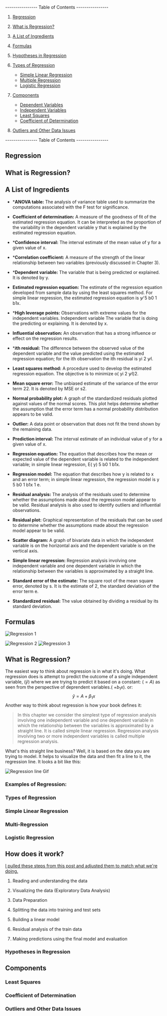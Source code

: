 ---------------- Table of Contents ---------------- 

1. [Regression](#regr)

3. [What is Regression?](#whatis)
4. [A List of Ingredients](#ingred) 
5. [Formulas](#formulas)
6. [Hypotheses in Regression](#hype)
   
5. [Types of Regression](#types)
	* [Simple Linear Regression](#slr)
	* [Multiple Regression](#multi)
	* [Logistic Regression](#logis)

6. [Components](#comp)
	* [Dependent Variables](#dv)
	* [Independent Variables](#iv)
	* [Least Squares](#least)
	* [Coefficient of Determination](#coef)

7.  [Outliers and Other Data Issues](#outliers)

---------------- Table of Contents ---------------- 

## <a id="regr"></a> Regression

## <a id="whatis"></a> What is Regression?
## <a id="ingred"></a> A List of Ingredients 

* ***ANOVA table:** The analysis of variance table used to summarize the computations associated with the F test for significance.

* **Coefficient of determination:** A measure of the goodness of fit of the estimated regression equation. It can be interpreted as the proportion of the variability in the dependent variable y that is explained by the estimated regression equation.

* ***Confidence interval:** The interval estimate of the mean value of y for a given value of x.

* ***Correlation coefficient:** A measure of the strength of the linear relationship between two variables (previously discussed in Chapter 3).

* ***Dependent variable:** The variable that is being predicted or explained. It is denoted by y.

* **Estimated regression equation:** The estimate of the regression equation developed from sample data by using the least squares method. For simple linear regression, the estimated regression equation is y⁄ 5 b0 1 b1x.

* ***High leverage points:** Observations with extreme values for the independent variables. Independent variable The variable that is doing the predicting or explaining. It is denoted by x.

* **Influential observation:** An observation that has a strong influence or effect on the regression results.

* ****i*th residual:** The difference between the observed value of the dependent variable and the value predicted using the estimated regression equation; for the ith observation the ith residual is yi 2 y⁄i.

* **Least squares method:** A procedure used to develop the estimated regression equation. The objective is to minimize o( yi 2 y⁄i)2.

* **Mean square error:** The unbiased estimate of the variance of the error term 2. It is denoted by MSE or s2.

* **Normal probability plot:** A graph of the standardized residuals plotted against values of the normal scores. This plot helps determine whether the assumption that the error term has a normal probability distribution appears to be valid.

* **Outlier:** A data point or observation that does not fit the trend shown by the remaining data.

* **Prediction interval:** The interval estimate of an individual value of y for a given value of x.

* **Regression equation:** The equation that describes how the mean or expected value of the dependent variable is related to the independent variable; in simple linear regression, E( y) 5 b0 1 b1x.

* **Regression model:** The equation that describes how y is related to x and an error term; in simple linear regression, the regression model is y 5 b0 1 b1x 1 e.

* **Residual analysis:** The analysis of the residuals used to determine whether the assumptions made about the regression model appear to be valid. Residual analysis is also used to identify outliers and influential observations.

* **Residual plot:** Graphical representation of the residuals that can be used to determine whether the assumptions made about the regression model appear to be valid.

* **Scatter diagram:** A graph of bivariate data in which the independent variable is on the horizontal axis and the dependent variable is on the vertical axis.

* **Simple linear regression:** Regression analysis involving one independent variable and one dependent variable in which the relationship between the variables is approximated by a straight line.

* **Standard error of the estimate:** The square root of the mean square error, denoted by s. It is the estimate of , the standard deviation of the error term e.

* **Standardized residual:** The value obtained by dividing a residual by its standard deviation.

## <a id="formulas"></a> Formulas

![Regression 1](/images/reg-1.png)

![Regression 2](/images/reg-2.png)
![Regression 3](/images/reg-3.png)
## What is Regression? 
The easiest way to think about regression is in what it's doing. What regression does is attempt to predict the outcome of a single independent variable, ($\hat{y}$) where we are trying to predict it based on a constant: ($= A$) as seen from the perspective of deprendent variables.( $+ b_1 x$). or: $$\hat{y} = A + \beta_1 x$$ Another way to think about regression is how your book defines it: 

> In this chapter we consider the simplest type of regression analysis involving one independent variable and one dependent variable in which the relationship between the variables is approximated by a straight line. It is called simple linear regression. Regression analysis involving two or more independent variables is called multiple regression analysis.

What's this straight line business? Well, it is based on the data you are trying to model. It helps to visualize the data and then fit a line to it, the regression line. It looks a bit like this: 

![Regression line Gif](/images/reg_line.gif)

### Examples of Regression: 


### <a id="types"></a> Types of Regression


### <a id="slr"></a> Simple Linear Regression


### <a id="multi"></a> Multi-Regression


### <a id="logis"></a> Logistic Regression


## How does it work?

[I pulled these steps from this post and adjusted them to match what we're doing.](https://medium.datadriveninvestor.com/steps-for-linear-regression-algorithm-simplified-daf685dcceee)

1. Reading and understanding the data
   
2. Visualizing the data (Exploratory Data Analysis)
   
3. Data Preparation
   
4. Splitting the data into training and test sets
   
5. Building a linear model
   
6. Residual analysis of the train data
   
7. Making predictions using the final model and evaluation




### <a id="hype"></a> Hypotheses in Regression   

## <a id="comp"></a> Components
### <a id="least"></a> Least Squares
### <a id="coef"></a> Coefficient of Determination
### <a id="outliers"></a> Outliers and Other Data Issues